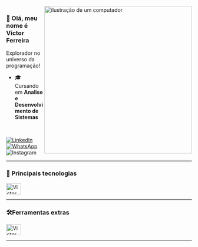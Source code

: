<img src="https://raw.githubusercontent.com/MicaelliMedeiros/micaellimedeiros/master/image/computer-illustration.png" alt="ilustração de um computador" min-width="400px" max-width="400px" width="400px" align="right">

### 👋 Olá, meu nome é Victor Ferreira
<p>Explorador no universo da programação!</p>

- 🎓 Cursando em **Analise e Desenvolvimento de Sistemas**

<br>
<p align="left">
  <a href="https://www.linkedin.com/in/victor-ferreira-de-siqueira-14719a1b3/" title="LinkedIn">
  <img src="https://img.shields.io/badge/-Linkedin-0e76a8?style=flat-square&logo=Linkedin&logoColor=white&link=/" alt="LinkedIn"/></a>

  <a href="mailto:victorferreirasiqueira@gmail.com" title="Gmail">
  <img src="https://img.shields.io/badge/-gmail-f00?style=flat-square&labelColor=f00&logo=gmail&logoColor=white&link=" alt="WhatsApp"/></a>
    <img src="https://img.shields.io/badge/-Instagram-DF0174?style=flat-square&labelColor=DF0174&logo=instagram&logoColor=white&link=" alt="Instagram"/>
  </a>
</p>

<hr>


### 🚀 Principais tecnologias
  
<div style="display: inline_block">
  <img align="center" alt="Victor Ferreira" height="30" width="40" src="https://cdn.jsdelivr.net/gh/devicons/devicon/icons/python/python-original.svg">
</div>
<hr>

### 🛠️Ferramentas extras

<div>
  <img align="center" alt="Victor Ferreira" height="30" width="40" src="https://cdn.jsdelivr.net/gh/devicons/devicon/icons/vscode/vscode-original.svg">
  
</div>
<hr>
